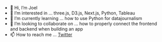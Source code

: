 - 👋 Hi, I’m Joel
- 👀 I’m interested in ... three.js, D3.js, Next.js, Python, Tableau
- 🌱 I’m currently learning ... how to use Python for datajournalism
- 🧐 I’m looking to collaborate on ... how to properly connect the frontend and backend when building an app
- 📫 How to reach me ... [Twitter](https://twitter.com/_justjayco)


